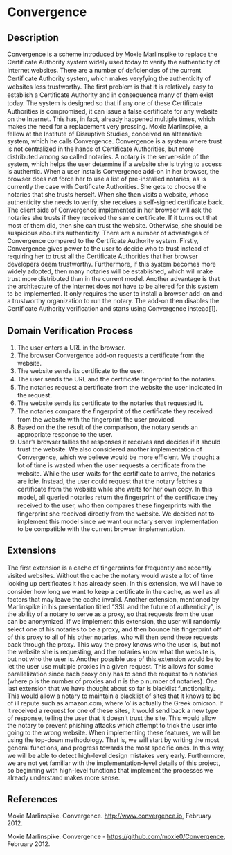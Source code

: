 Convergence
===========

Description
-----------

Convergence is a scheme introduced by Moxie Marlinspike to replace the Certiﬁcate Authority system widely used today to verify the authenticity of Internet websites. There are a number of deﬁciencies of the current Certiﬁcate Authority system, which makes veryfying the authenticity of websites less trustworthy. The ﬁrst problem is that it is relatively easy to establish a Certiﬁcate Authority and in consequence many of them exist today. The system is designed so that if any one of these Certiﬁcate Authorities is compromised, it can issue a false certiﬁcate for any website on the Internet. This has, in fact, already happened multiple times, which makes the need for a replacement very pressing. Moxie Marlinspike, a fellow at the Institute of Disruptive Studies, conceived an alternative system, which he calls Convergence. Convergence is a system where trust is not centralized in the hands of Certiﬁcate Authorities, but more distributed among so called notaries. A notary is the server-side of the system, which helps the user determine if a website she is trying to access is authentic. When a user installs Convergence add-on in her browser, the browser does not force her to use a list of pre-installed notaries, as is currently the case with Certiﬁcate Authorities. She gets to choose the notaries that she trusts herself. When she then visits a website, whose authenticity she needs to verify, she receives a self-signed certiﬁcate back. The client side of Convergence implemented in her browser will ask the notaries she trusts if they received the same certiﬁcate. If it turns out that most of them did, then she can trust the website. Otherwise, she should be suspicious about its authenticity. There are a number of advantages of Convergence compared to the Certiﬁcate Authority system. Firstly, Convergence gives power to the user to decide who to trust instead of requiring her to trust all the Certiﬁcate Authorities that her browser developers deem trustworthy. Furthermore, if this system becomes more widely adopted, then many notaries will be established, which will make trust more distributed than in the current model. Another advantage is that the architecture of the Internet does not have to be altered for this system to be implemented. It only requires the user to install a browser add-on and a trustworthy organization to run the notary. The add-on then disables the Certiﬁcate Authority veriﬁcation and starts using Convergence instead[1].

Domain Verification Process
---------------------------

1. The user enters a URL in the browser. 
2. The browser Convergence add-on requests a certiﬁcate from the website.
3. The website sends its certiﬁcate to the user. 
4. The user sends the URL and the certiﬁcate ﬁngerprint to the notaries. 
5. The notaries request a certiﬁcate from the website the user indicated in the request. 
6. The website sends its certiﬁcate to the notaries that requested it. 
7. The notaries compare the ﬁngerprint of the certiﬁcate they received from the website with the ﬁngerprint the user provided. 
8. Based on the the result of the comparison, the notary sends an appropriate response to the user. 
9. User’s browser tallies the responses it receives and decides if it should trust the website. We also considered another implementation of Convergence, which we believe would be more eﬃcient. We thought a lot of time is wasted when the user requests a certiﬁcate from the website. While the user waits for the certiﬁcate to arrive, the notaries are idle. Instead, the user could request that the notary fetches a certiﬁcate from the website while she waits for her own copy. In this model, all queried notaries return the ﬁngerprint of the certiﬁcate they received to the user, who then compares these ﬁngerprints with the ﬁngerprint she received directly from the website. We decided not to implement this model since we want our notary server implementation to be compatible with the current browser implementation.

Extensions
----------

The ﬁrst extension is a cache of ﬁngerprints for frequently and recently visited websites. Without the cache the notary would waste a lot of time looking up certiﬁcates it has already seen. In this extension, we will have to consider how long we want to keep a certiﬁcate in the cache, as well as all factors that may leave the cache invalid. Another extension, mentioned by Marlinspike in his presentation titled “SSL and the future of authenticity”, is the ability of a notary to serve as a proxy, so that requests from the user can be anonymized. If we implement this extension, the user will randomly select one of his notaries to be a proxy, and then bounce his ﬁngerprint oﬀ of this proxy to all of his other notaries, who will then send these requests back through the proxy. This way the proxy knows who the user is, but not the website she is requesting, and the notaries know what the website is, but not who the user is. Another possible use of this extension would be to let the user use multiple proxies in a given request. This allows for some parallelization since each proxy only has to send the request to n notaries (where p is the number of proxies and n is the p number of notaries). One last extension that we have thought about so far is blacklist functionality. This would allow a notary to maintain a blacklist of sites that it knows to be of ill repute such as amazon.com, where ’o’ is actually the Greek omicron. If it received a request for one of these sites, it would send back a new type of response, telling the user that it doesn’t trust the site. This would allow the notary to prevent phishing attacks which attempt to trick the user into going to the wrong website. When implementing these features, we will be using the top-down methodology. That is, we will start by writing the most general functions, and progress towards the most speciﬁc ones. In this way, we will be able to detect high-level design mistakes very early. Furthermore, we are not yet familiar with the implementation-level details of this project, so beginning with high-level functions that implement the processes we already understand makes more sense.

References
----------

Moxie Marlinspike. Convergence. http://www.convergence.io, February 2012.

Moxie Marlinspike. Convergence - https://github.com/moxie0/Convergence, February 2012.
